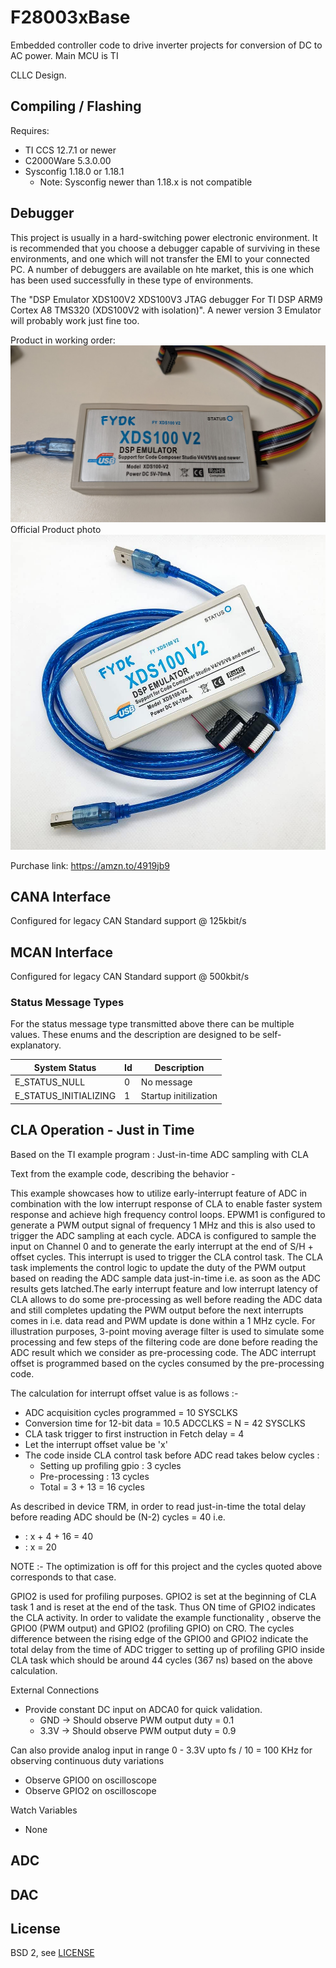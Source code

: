 # F28003xBase

Embedded controller code to drive inverter projects for conversion of DC to AC power.  Main MCU is TI 

CLLC Design.

## Compiling / Flashing

Requires:
- TI CCS 12.7.1 or newer
- C2000Ware 5.3.0.00
- Sysconfig 1.18.0 or 1.18.1
    - Note: Sysconfig newer than 1.18.x is not compatible

## Debugger

This project is usually in a hard-switching power electronic environment.  It is recommended that you choose a debugger capable of surviving in these environments, and one which will not transfer the EMI to your connected PC.  A number of debuggers are available on hte market, this is one which has been used successfully in these type of environments.

The "DSP Emulator XDS100V2 XDS100V3 JTAG debugger For TI DSP ARM9 Cortex A8 TMS320 (XDS100V2 with isolation)".  A newer version 3 Emulator will probably work just fine too.

Product in working order: ![](./hardware/pictures/DAP_Emulator_debugger_PXL_20241120_201515162.jpg)
Official Product photo![](./hardware/pictures/61xNoW94bIL._AC_SL1000_.jpg)

Purchase link:  https://amzn.to/4919jb9

## CANA Interface
Configured for legacy CAN Standard support @ 125kbit/s


## MCAN Interface
Configured for legacy CAN Standard support  @ 500kbit/s


### Status Message Types

For the status message type transmitted above there can be multiple values.  These enums and the description are designed to be self-explanatory.

| System Status                                 | Id | Description                     |
|-----------------------------------------------|----|---------------------------------|
|   E_STATUS_NULL                               | 0  | No message                      |
|   E_STATUS_INITIALIZING                       | 1  | Startup initilization           |


## CLA Operation - Just in Time


Based on the TI example program :
Just-in-time ADC sampling with CLA

Text from the example code, describing the behavior -

 This example showcases how to utilize early-interrupt feature of ADC
 in combination with the low interrupt response of CLA to enable faster
 system response and achieve high frequency control loops. EPWM1 is
 configured to generate a PWM output signal of frequency 1 MHz and this
 is also used to trigger the ADC sampling at each cycle. ADCA is
 configured to sample the input on Channel 0 and to generate the early
 interrupt at the end of S/H + offset cycles. This interrupt is used to
 trigger the CLA control task. The CLA task implements the control logic
 to update the duty of the PWM output based on reading the ADC sample data
 just-in-time i.e. as soon as the ADC results gets latched.The early
 interrupt feature and low interrupt latency of CLA allows to do some
 pre-processing as well before reading the ADC data and still completes
 updating the PWM output before the next interrupts comes in i.e. data read
 and PWM update is done within a 1 MHz cycle. For illustration purposes,
 3-point moving average filter is used to simulate some processing and few
 steps of the filtering code are done before reading the ADC result which
 we consider as pre-processing code. The ADC interrupt offset is programmed
 based on the cycles consumed by the pre-processing code.

 The calculation for interrupt offset value is as follows :-
   - ADC acquisition cycles programmed = 10 SYSCLKS
   - Conversion time for 12-bit data = 10.5 ADCCLKS =  N = 42 SYSCLKS
   - CLA task trigger to first instruction in Fetch delay = 4
   - Let the interrupt offset value be 'x'
   - The code inside CLA control task before ADC read takes below cycles :
        - Setting up profiling gpio : 3 cycles
        - Pre-processing : 13 cycles
        - Total = 3 + 13 = 16 cycles

 As described in device TRM, in order to read just-in-time the total delay
 before reading ADC should be (N-2) cycles = 40 i.e.
- : x + 4 + 16 = 40
- : x = 20

 NOTE :- The optimization is off for this project and the cycles quoted above
         corresponds to that case.

 GPIO2 is used for profiling purposes. GPIO2 is set at the beginning of
 CLA task 1 and is reset at the end of the task. Thus ON time of GPIO2
 indicates the CLA activity. In order to validate the example functionality
 , observe the GPIO0 (PWM output) and GPIO2 (profiling GPIO) on CRO.
 The cycles difference between the rising edge of the GPIO0 and GPIO2
 indicate the total delay from the time of ADC trigger to setting up of
 profiling GPIO inside CLA task which should be around 44 cycles (367 ns)
 based on the above calculation.

 External Connections
  - Provide constant DC input on ADCA0 for quick validation.
    - GND -> Should observe PWM output duty = 0.1
    - 3.3V -> Should observe PWM output duty = 0.9

Can also provide analog input in range 0 - 3.3V upto fs / 10 = 100 KHz for
    observing continuous duty variations

  - Observe GPIO0 on oscilloscope
  - Observe GPIO2 on oscilloscope

 Watch Variables
  - None


## ADC





## DAC



## License 
BSD 2, see [LICENSE](./LICENSE)
